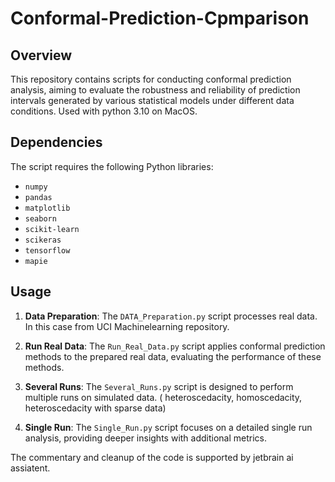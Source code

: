 # Conformal-Prediction-Cpmparison


## Overview
This repository contains scripts for conducting conformal prediction analysis, aiming to evaluate the robustness and reliability of prediction intervals generated by various statistical models under different data conditions. Used with python 3.10 on MacOS.

## Dependencies
The script requires the following Python libraries:
- `numpy`
- `pandas`
- `matplotlib`
- `seaborn`
- `scikit-learn`
- `scikeras`
- `tensorflow`
- `mapie`

## Usage

1. **Data Preparation**: The `DATA_Preparation.py` script processes real data. In this case from UCI Machinelearning repository.

2. **Run Real Data**: The `Run_Real_Data.py` script applies conformal prediction methods to the prepared real data, evaluating the performance of these methods.

3. **Several Runs**: The `Several_Runs.py` script is designed to perform multiple runs on simulated data. ( heteroscedacity, homoscedacity, heteroscedacity with sparse data)

4. **Single Run**: The `Single_Run.py` script focuses on a detailed single run analysis, providing deeper insights with additional metrics.





The commentary and cleanup of the code is supported by jetbrain ai assiatent.
